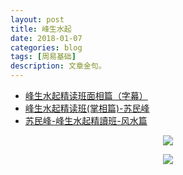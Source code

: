 ```yaml
---
layout: post
title: 峰生水起
date: 2018-01-07
categories: blog
tags: [周易基础]
description: 文章金句。
---
```


- [峰生水起精读班面相篇（字幕）](https://www.bilibili.com/video/av5398349/#page=2)
- [峰生水起精读班(掌相篇)-苏民峰](https://www.bilibili.com/video/av5400962/#page=1)
- [苏民峰-峰生水起精讀班-风水篇](https://www.bilibili.com/video/av10943909/?from=search&seid=17875186085872708980)

<center>
    <p><img src="http://wx1.sinaimg.cn/large/005IPc5ngy1foo5jkcpdaj30wt0qfhdt.jpg" align="center"></p>
    <p><img src="http://wx4.sinaimg.cn/large/005IPc5ngy1foo5k3126hj31za1kxu16.jpg" align="center"></p>
</center>
